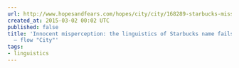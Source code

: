 ```yaml
---
url: http://www.hopesandfears.com/hopes/city/city/168289-starbucks-misspelled-names-linguist
created_at: 2015-03-02 00:02 UTC
published: false
title: 'Innocent misperception: the linguistics of Starbucks name fails — Hopes&Fears
  — flow "City"'
tags:
- linguistics
---
```



